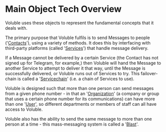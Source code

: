# Main Object Tech Overview

Voluble uses these objects to represent the fundamental concepts that it deals with.

The primary purpose that Voluble fulfils is to send Messages to people \('[Contacts](contact.md)'\), using a variety of methods. It does this by interfacing with third-party platforms \(called '[Services](service.md)'\) that handle message delivery.

If a Message cannot be delivered by a certain Service \(the Contact has not signed up for Telegram, for example,\) then Voluble will hand the Message to another Service to attempt to deliver it that way, until the Message is successfully delivered, or Voluble runs out of Services to try. This failover-chain is called a '[Servicechain](servicechain.md)' \(i.e. a chain of Services to use\).

Voluble is designed such that more than one person can send messages from a given phone number - in that an '[Organization](organization.md)' \(a company or group that uses a certain phone number for its communications\) can have more than one '[User](user.md)', so different departments or members of staff can all have access to Voluble.

Voluble also has the ability to send the same message to more than one person at a time - this mass-messaging system is called a '[Blast](blast.md)'.

